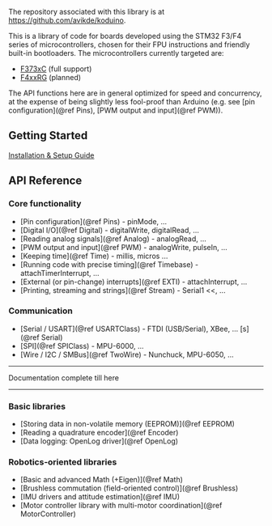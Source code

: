 

The repository associated with this library is at https://github.com/avikde/koduino.

This is a library of code for boards developed using the STM32 F3/F4 series of microcontrollers, chosen for their FPU instructions and friendly built-in bootloaders.
The microcontrollers currently targeted are:

* [F373xC](http://www.st.com/web/catalog/mmc/FM141/SC1169/SS1576/LN10) (full support)
* [F4xxRG](http://www.st.com/web/en/catalog/mmc/FM141/SC1169/SS1577?sc=stm32f4) (planned)

The API functions here are in general optimized for speed and concurrency, at the expense of being slightly less fool-proof than Arduino (e.g. see [pin configuration](@ref Pins), [PWM output and input](@ref PWM)).

## Getting Started

[Installation & Setup Guide](Installation.md)

<!-- 
* [Writing your first program](Guide.md)
* [Uploading your code](Bootloading.md)
 -->

## API Reference

### Core functionality

* [Pin configuration](@ref Pins) - pinMode, ...
* [Digital I/O](@ref Digital) - digitalWrite, digitalRead, ...
* [Reading analog signals](@ref Analog) - analogRead, ...
* [PWM output and input](@ref PWM) - analogWrite, pulseIn, ...
* [Keeping time](@ref Time) - millis, micros ...
* [Running code with precise timing](@ref Timebase) - attachTimerInterrupt, ...
* [External (or pin-change) interrupts](@ref EXTI) - attachInterrupt, ...
* [Printing, streaming and strings](@ref Stream) - Serial1 <<, ...

### Communication

* [Serial / USART](@ref USARTClass) - FTDI (USB/Serial), XBee, ... [s](@ref Serial)
* [SPI](@ref SPIClass) - MPU-6000, ...
* [Wire / I2C / SMBus](@ref TwoWire) - Nunchuck, MPU-6050, ...


---

Documentation complete till here

---

### Basic libraries

* [Storing data in non-volatile memory (EEPROM)](@ref EEPROM)
* [Reading a quadrature encoder](@ref Encoder)
* [Data logging: OpenLog driver](@ref OpenLog)

### Robotics-oriented libraries

* [Basic and advanced Math (+Eigen)](@ref Math)
* [Brushless commutation (field-oriented control)](@ref Brushless)
* [IMU drivers and attitude estimation](@ref IMU)
* [Motor controller library with multi-motor coordination](@ref MotorController)